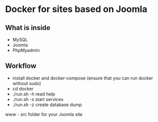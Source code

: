 # Docker for sites based on Joomla
 
## What is inside

* MySQL 
* Joomla
* PhpMyadmin
 
## Workflow

* install docker and docker-compose (ensure that you can run docker without sudo)
* cd docker
* ./run.sh -h read help 
* ./run.sh -s start services
* ./run.sh -z create database dump

www - src folder for your Joomla site